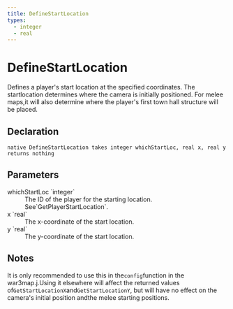 ```yaml
---
title: DefineStartLocation
types:
  - integer
  - real
---
```


# DefineStartLocation
Defines a player's start location at the specified coordinates. The startlocation determines where the camera is initially positioned. For melee maps,it will also determine where the player's first town hall structure will be placed.

## Declaration

```
native DefineStartLocation takes integer whichStartLoc, real x, real y returns nothing
```

## Parameters
<dl>
  <dt>whichStartLoc `integer`</dt>
  <dd>The ID of the player for the starting location. See`GetPlayerStartLocation`.</dd>

  <dt>x `real`</dt>
  <dd>The x-coordinate of the start location.</dd>

  <dt>y `real`</dt>
  <dd>The y-coordinate of the start location.</dd>
</dl>

## Notes 
It is only recommended to use this in the`config`function in the war3map.j.Using it elsewhere will affect the returned values of`GetStartLocationX`and`GetStartLocationY`, but will have no effect on the camera's initial position andthe melee starting positions.
